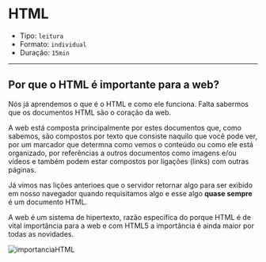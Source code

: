 # HTML

- Tipo: `leitura`
- Formato: `individual`
- Duração: `15min`

***

## Por que o HTML é importante para a web?

Nós já aprendemos o que é o HTML e como ele funciona. Falta sabermos que os documentos HTML são o coração da web.

A web está composta principalmente por estes documentos que, como sabemos, são compostos por texto que consiste naquilo que você pode ver, por um marcador que determna como vemos o conteúdo ou como ele está organizado, por referências a outros documentos como imagens e/ou vídeos e também podem estar compostos por ligações (links) com outras páginas.

Já vimos nas lições anterioes que o servidor retornar algo para ser exibido em nosso navegador quando requisitamos algo e esse algo **quase sempre** é um documento HTML.

A web é um sistema de hipertexto, razão específica do porque HTML é de vital importância para a web e com HTML5 a importância é ainda maior por todas as novidades.

![importanciaHTML](https://lh3.googleusercontent.com/XJr1bEuGDRDFzyQvhANCQW2zRcTAABiWpzGiJPwGTRWR0p9cLMJhgJYEtUADdjx9Nocula9o5Wo_AzqKpJFkkx_Z9j1amQoWgD4QYkNkhLk_9hep46A)
